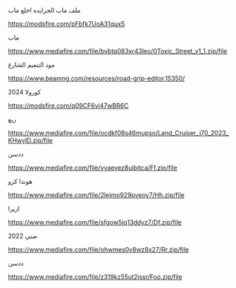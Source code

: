 
ملف ماب الجرايده اخلع ماب

https://modsfire.com/pFbfk7UoA31qux5


 ماب

https://www.mediafire.com/file/bvbtq083xr43leo/0Toxic_Street_v1_1.zip/file

مود التنعيم الشارع 

https://www.beamng.com/resources/road-grip-editor.15350/

كورولا 2024

https://modsfire.com/q09CF6vj47wBR6C

ربع 

https://www.mediafire.com/file/ocdkf08s46mupso/Land_Cruiser_j70_2023_KHwylD.zip/file

  
ددسن 

https://www.mediafire.com/file/yyaevez8uibjtca/Ff.zip/file

هوندا كزو

https://www.mediafire.com/file/2lejmo929pveoy7/Hh.zip/file
    
  ازيرا 

https://www.mediafire.com/file/sfgow5jq13ddyz7/Df.zip/file

صني 2022 

https://www.mediafire.com/file/ohwmes0v8wz8x27/Rr.zip/file


ددسن

https://www.mediafire.com/file/z319kz55ut2jssr/Foo.zip/file
